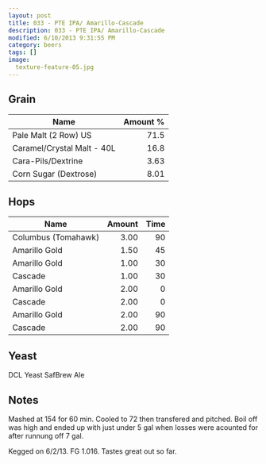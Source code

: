 ```yaml
---
layout: post
title: 033 - PTE IPA/ Amarillo-Cascade
description: 033 - PTE IPA/ Amarillo-Cascade
modified: 6/10/2013 9:31:55 PM
category: beers
tags: []
image:
  texture-feature-05.jpg
---
```



## Grain

| Name | Amount %|
| ---- | ------: |
| Pale Malt (2 Row) US | 71.5 
| Caramel/Crystal Malt - 40L | 16.8 
| Cara-Pils/Dextrine | 3.63 
| Corn Sugar (Dextrose) | 8.01 

## Hops

| Name | Amount | Time |
| ---- | -----: | ---: |
| Columbus (Tomahawk) | 3.00 | 90 
| Amarillo Gold | 1.50 | 45 
| Amarillo Gold | 1.00 | 30 
| Cascade | 1.00 | 30 
| Amarillo Gold | 2.00 | 0 
| Cascade | 2.00 | 0 
| Amarillo Gold | 2.00 | 90 
| Cascade | 2.00 | 90 

## Yeast
DCL Yeast SafBrew Ale

## Notes
Mashed at 154 for 60 min. Cooled to 72 then transfered and pitched. Boil off was high and ended up with just under 5 gal when losses were acounted for after runnung off 7 gal.

Kegged on 6/2/13. FG 1.016. Tastes great out so far.
